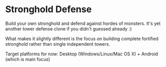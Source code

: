 Stronghold Defense
==================

Build your own stronghold and defend against hordes of monsters.
It's yet another tower defense clone if you didn't guessed already :)

What makes it slightly different is the focus on building complete
fortified stronghold rather than single independent towers.

Target platforms for now: Desktop (Windows/Linux/Mac OS X) + Android (which is main focus)
